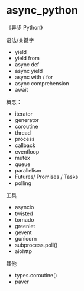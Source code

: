 # async_python

《异步 Python》

语法/关键字

* yield
* yield from
* async def
* async yield
* async with / for
* async comprehension
* await

概念：

* iterator
* generator
* coroutine
* thread
* process
* callback
* eventloop
* mutex
* queue
* parallelism
* Futures/ Promises / Tasks
* polling


工具

* asyncio
* twisted
* tornado
* greenlet
* gevent
* gunicorn
* subprocess.poll()
* aiohttp

其他

* types.coroutine()
* paver
